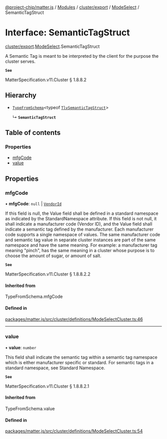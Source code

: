 [@project-chip/matter.js](../README.md) / [Modules](../modules.md) / [cluster/export](../modules/cluster_export.md) / [ModeSelect](../modules/cluster_export.ModeSelect.md) / SemanticTagStruct

# Interface: SemanticTagStruct

[cluster/export](../modules/cluster_export.md).[ModeSelect](../modules/cluster_export.ModeSelect.md).SemanticTagStruct

A Semantic Tag is meant to be interpreted by the client for the purpose the cluster serves.

**`See`**

MatterSpecification.v11.Cluster § 1.8.8.2

## Hierarchy

- [`TypeFromSchema`](../modules/tlv_export.md#typefromschema)\<typeof [`TlvSemanticTagStruct`](../modules/cluster_export.ModeSelect.md#tlvsemantictagstruct)\>

  ↳ **`SemanticTagStruct`**

## Table of contents

### Properties

- [mfgCode](cluster_export.ModeSelect.SemanticTagStruct.md#mfgcode)
- [value](cluster_export.ModeSelect.SemanticTagStruct.md#value)

## Properties

### mfgCode

• **mfgCode**: ``null`` \| [`VendorId`](../modules/datatype_export.md#vendorid)

If this field is null, the Value field shall be defined in a standard namespace as indicated by the
StandardNamespace attribute. If this field is not null, it shall indicate a manufacturer code (Vendor ID),
and the Value field shall indicate a semantic tag defined by the manufacturer. Each manufacturer code
supports a single namespace of values. The same manufacturer code and semantic tag value in separate cluster
instances are part of the same namespace and have the same meaning. For example: a manufacturer tag meaning
"pinch", has the same meaning in a cluster whose purpose is to choose the amount of sugar, or amount of salt.

**`See`**

MatterSpecification.v11.Cluster § 1.8.8.2.2

#### Inherited from

TypeFromSchema.mfgCode

#### Defined in

[packages/matter.js/src/cluster/definitions/ModeSelectCluster.ts:46](https://github.com/project-chip/matter.js/blob/c0d55745d5279e16fdfaa7d2c564daa31e19c627/packages/matter.js/src/cluster/definitions/ModeSelectCluster.ts#L46)

___

### value

• **value**: `number`

This field shall indicate the semantic tag within a semantic tag namespace which is either manufacturer
specific or standard. For semantic tags in a standard namespace, see Standard Namespace.

**`See`**

MatterSpecification.v11.Cluster § 1.8.8.2.1

#### Inherited from

TypeFromSchema.value

#### Defined in

[packages/matter.js/src/cluster/definitions/ModeSelectCluster.ts:54](https://github.com/project-chip/matter.js/blob/c0d55745d5279e16fdfaa7d2c564daa31e19c627/packages/matter.js/src/cluster/definitions/ModeSelectCluster.ts#L54)
